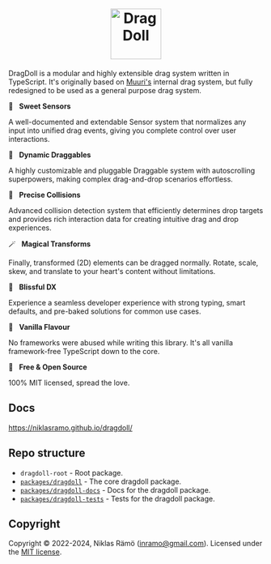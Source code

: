 <h1 align="center">
  <a id="dragdoll" href="#dragdoll" aria-hidden="true"><img src="https://niklasramo.github.io/dragdoll/dragdoll-logo.svg" alt="DragDoll" height="100" /></a>
</h1>

DragDoll is a modular and highly extensible drag system written in TypeScript. It's originally based on [Muuri's](https://github.com/haltu/muuri) internal drag system, but fully redesigned to be used as a general purpose drag system.

📡 &nbsp; **Sweet Sensors**

A well-documented and extendable Sensor system that normalizes any input into unified drag events, giving you complete control over user interactions.

🤏 &nbsp; **Dynamic Draggables**

A highly customizable and pluggable Draggable system with autoscrolling superpowers, making complex drag-and-drop scenarios effortless.

🎯 &nbsp; **Precise Collisions**

Advanced collision detection system that efficiently determines drop targets and provides rich interaction data for creating intuitive drag and drop experiences.

🪄 &nbsp; **Magical Transforms**

Finally, transformed (2D) elements can be dragged normally. Rotate, scale, skew, and translate to your heart's content without limitations.

🧘 &nbsp; **Blissful DX**

Experience a seamless developer experience with strong typing, smart defaults, and pre-baked solutions for common use cases.

🍦 &nbsp; **Vanilla Flavour**

No frameworks were abused while writing this library. It's all vanilla framework-free TypeScript down to the core.

💝 &nbsp; **Free & Open Source**

100% MIT licensed, spread the love.

## Docs

https://niklasramo.github.io/dragdoll/

## Repo structure

- `dragdoll-root` - Root package.
- [`packages/dragdoll`](packages/dragdoll) - The core dragdoll package.
- [`packages/dragdoll-docs`](packages/dragdoll-docs) - Docs for the dragdoll package.
- [`packages/dragdoll-tests`](packages/dragdoll-tests) - Tests for the dragdoll package.

## Copyright

Copyright © 2022-2024, Niklas Rämö (inramo@gmail.com). Licensed under the [MIT license](/LICENSE.md).
